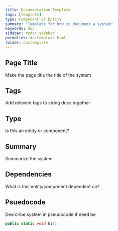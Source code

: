 ```yaml
---
title: Documentation Template
tags: [template]
type: Component or Entity
summary: "Template for how to document a system"
keywords: doc
sidebar: mydoc_sidebar
permalink: doctemplate.html
folder: doctemplate
---
```


## Page Title
Make the page title the title of the system

## Tags
Add relevent tags to string docs together

## Type
Is this an entity or component?

## Summary
Summarize the system

## Dependencies
What is this entity/component dependent on?

## Psuedocode
Desrcribe system in pseudocode if need be
```cs
public static void hi();
```
